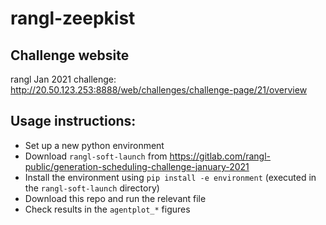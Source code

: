 # rangl-zeepkist

## Challenge website
rangl Jan 2021 challenge: http://20.50.123.253:8888/web/challenges/challenge-page/21/overview

## Usage instructions:
* Set up a new python environment
* Download ``rangl-soft-launch`` from https://gitlab.com/rangl-public/generation-scheduling-challenge-january-2021
* Install the environment using ``pip install -e environment`` (executed in the ``rangl-soft-launch`` directory) 
* Download this repo and run the relevant file
* Check results in the ``agentplot_*`` figures
